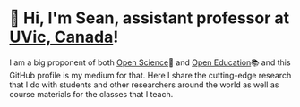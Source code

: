 # 👋 Hi, I'm Sean, assistant professor at [UVic, Canada](https://www.uvic.ca/engineering/computerscience/index.php)!

I am a big proponent of both [Open Science](https://en.unesco.org/science-sustainable-future/open-science)🧪 and [Open Education](https://ec.europa.eu/jrc/en/open-education)📚 and this GitHub profile is my medium for that. Here I share the cutting-edge research that I do with students and other researchers around the world as well as course materials for the classes that I teach.
